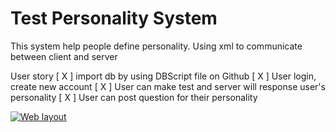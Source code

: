 # Test Personality System
This system help people define personality. Using xml to communicate between client and server

User story
[ X ] import db by using DBScript file on Github
[ X ] User login, create new account
[ X ] User can make test and server will response user's personality
[ X ] User can post question for their personality


[![Web layout](http://img.youtube.com/vi/YfL76iLADrQ/0.jpg)](https://youtu.be/YfL76iLADrQ "XMLProjectWeb ")
